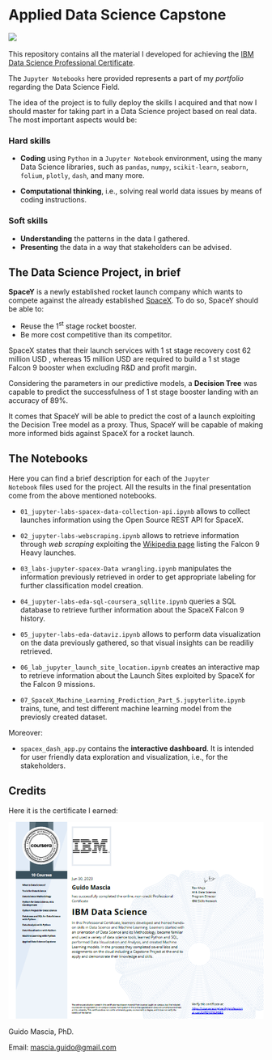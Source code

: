 # Applied Data Science Capstone

![](https://media4.giphy.com/media/3og0IvAdrwbryA5sLm/giphy.gif?cid=ecf05e478zbag1k72o4jh0k4cd7u201zdyyxymvg7fzk81vo&ep=v1_gifs_search&rid=giphy.gif&ct=g)

This repository contains all the material I developed for achieving the <a href="https://www.coursera.org/professional-certificates/ibm-data-science">IBM Data Science Professional Certificate</a>.

The <code>Jupyter Notebooks</code> here provided represents a part of my *portfolio* regarding the Data Science Field.

The idea of the project is to fully deploy the skills I
acquired and that now I should master for taking part
in a Data Science project based on real data.
The most important aspects would be:

### **Hard skills**

- **Coding** using <code>Python</code> in a <code>Jupyter Notebook</code> environment, using the many Data Science libraries, such as <code>pandas</code>, <code>numpy</code>, <code>scikit-learn</code>, <code>seaborn</code>, <code>folium</code>, <code>plotly</code>, <code>dash</code>, and many more.

- **Computational thinking**, i.e., solving real world
data issues by means of coding instructions.

### **Soft skills**
- **Understanding** the patterns in the data I gathered.
- **Presenting** the data in a way that stakeholders
can be advised.

## The Data Science Project, in brief

**SpaceY** is a newly established rocket launch company which wants to compete against the already established <a href="https://www.spacex.com/">SpaceX</a>.
To do so, SpaceY should be able to:
- Reuse the 1<sup>st</sup> stage rocket booster.
- Be more cost competitive than its competitor.

SpaceX states that their launch services with 1 st stage recovery cost 62 million USD , whereas 15 million USD are required to build a 1 st stage
Falcon 9 booster when excluding R&D and profit margin.

Considering the parameters in our predictive models, a **Decision Tree** was capable to predict the successfulness of 1 st stage booster landing with an accuracy of 89%.

It comes that SpaceY will be able to predict the cost of a launch exploiting the Decision Tree model as a proxy. Thus, SpaceY will be capable of making more informed bids against SpaceX for a rocket launch.

## The Notebooks
Here you can find a brief description for each of the <code>Jupyter Notebook</code> files used for the project. All the results in the final presentation come from the above mentioned notebooks.

- <code>01_jupyter-labs-spacex-data-collection-api.ipynb</code> allows to collect launches information using the Open Source REST API for SpaceX.

- <code>02_jupyter-labs-webscraping.ipynb</code> allows to retrieve information through *web scraping* exploiting the <a href="https://en.wikipedia.org/wiki/List_of_Falcon_9_and_Falcon_Heavy_launches">Wikipedia page</a> listing the Falcon 9 Heavy launches. 

- <code>03_labs-jupyter-spacex-Data wrangling.ipynb</code> manipulates the information previously retrieved in order to get appropriate labeling for further classification model creation.

- <code>04_jupyter-labs-eda-sql-coursera_sqllite.ipynb</code> queries a SQL database to retrieve further information about the SpaceX Falcon 9 history.

- <code>05_jupyter-labs-eda-dataviz.ipynb</code> allows to perform data visualization on the data previously gathered, so that visual insights can be readiliy retrieved.

- <code>06_lab_jupyter_launch_site_location.ipynb</code> creates an interactive map to retrieve information about the Launch Sites exploited by SpaceX for the Falcon 9 missions.

- <code>07_SpaceX_Machine_Learning_Prediction_Part_5.jupyterlite.ipynb</code> trains, tune, and test different machine learning model from the previosly created dataset. 

Moreover:
- <code>spacex_dash_app.py</code> contains the **interactive dashboard**. It is intended for user friendly data exploration and visualization, i.e., for the stakeholders.

## Credits
Here it is the certificate I earned:

<a href="https://www.coursera.org/account/accomplishments/specialization/certificate/LVRDV3NLH5B3" rel="some text">![The Certificate](IBM_Data_Science_Professional_Certificate.png)</a>

Guido Mascia, PhD. 

Email: <a href="mailto:mascia.guido@gmail.com">mascia.guido@gmail.com</a>